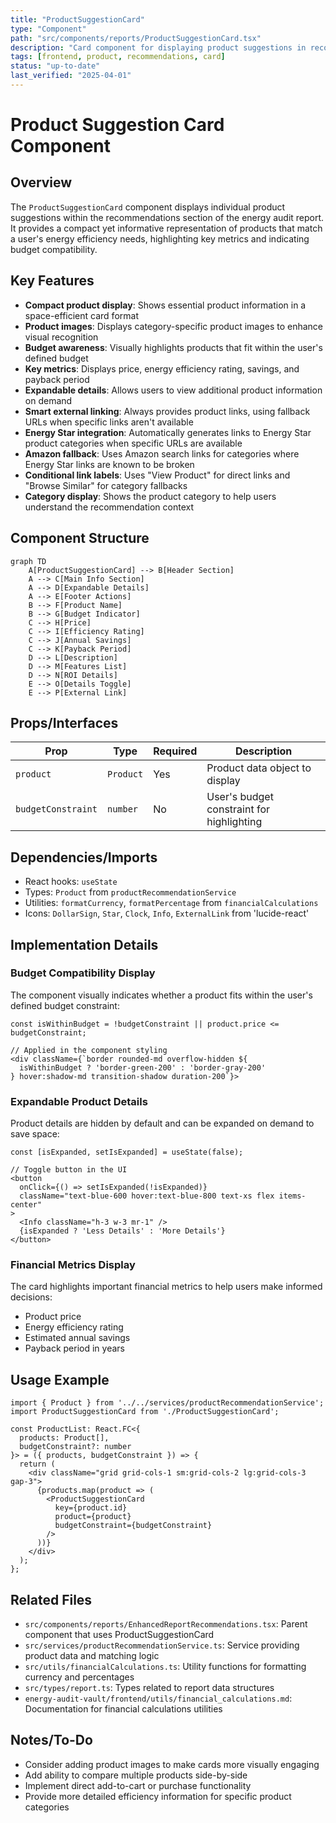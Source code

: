 ```yaml
---
title: "ProductSuggestionCard"
type: "Component"
path: "src/components/reports/ProductSuggestionCard.tsx"
description: "Card component for displaying product suggestions in recommendations"
tags: [frontend, product, recommendations, card]
status: "up-to-date"
last_verified: "2025-04-01"
---
```


# Product Suggestion Card Component

## Overview

The `ProductSuggestionCard` component displays individual product suggestions within the recommendations section of the energy audit report. It provides a compact yet informative representation of products that match a user's energy efficiency needs, highlighting key metrics and indicating budget compatibility.

## Key Features

- **Compact product display**: Shows essential product information in a space-efficient card format
- **Product images**: Displays category-specific product images to enhance visual recognition
- **Budget awareness**: Visually highlights products that fit within the user's defined budget
- **Key metrics**: Displays price, energy efficiency rating, savings, and payback period
- **Expandable details**: Allows users to view additional product information on demand
- **Smart external linking**: Always provides product links, using fallback URLs when specific links aren't available
- **Energy Star integration**: Automatically generates links to Energy Star product categories when specific URLs are available
- **Amazon fallback**: Uses Amazon search links for categories where Energy Star links are known to be broken
- **Conditional link labels**: Uses "View Product" for direct links and "Browse Similar" for category fallbacks
- **Category display**: Shows the product category to help users understand the recommendation context

## Component Structure

```mermaid
graph TD
    A[ProductSuggestionCard] --> B[Header Section]
    A --> C[Main Info Section]
    A --> D[Expandable Details]
    A --> E[Footer Actions]
    B --> F[Product Name]
    B --> G[Budget Indicator]
    C --> H[Price]
    C --> I[Efficiency Rating]
    C --> J[Annual Savings]
    C --> K[Payback Period]
    D --> L[Description]
    D --> M[Features List]
    D --> N[ROI Details]
    E --> O[Details Toggle]
    E --> P[External Link]
```

## Props/Interfaces

| Prop | Type | Required | Description |
|------|------|----------|-------------|
| `product` | `Product` | Yes | Product data object to display |
| `budgetConstraint` | `number` | No | User's budget constraint for highlighting |

## Dependencies/Imports

- React hooks: `useState`
- Types: `Product` from `productRecommendationService`
- Utilities: `formatCurrency`, `formatPercentage` from `financialCalculations`
- Icons: `DollarSign`, `Star`, `Clock`, `Info`, `ExternalLink` from 'lucide-react'

## Implementation Details

### Budget Compatibility Display

The component visually indicates whether a product fits within the user's defined budget constraint:

```tsx
const isWithinBudget = !budgetConstraint || product.price <= budgetConstraint;

// Applied in the component styling
<div className={`border rounded-md overflow-hidden ${
  isWithinBudget ? 'border-green-200' : 'border-gray-200'
} hover:shadow-md transition-shadow duration-200`}>
```

### Expandable Product Details

Product details are hidden by default and can be expanded on demand to save space:

```tsx
const [isExpanded, setIsExpanded] = useState(false);

// Toggle button in the UI
<button
  onClick={() => setIsExpanded(!isExpanded)}
  className="text-blue-600 hover:text-blue-800 text-xs flex items-center"
>
  <Info className="h-3 w-3 mr-1" />
  {isExpanded ? 'Less Details' : 'More Details'}
</button>
```

### Financial Metrics Display

The card highlights important financial metrics to help users make informed decisions:

- Product price
- Energy efficiency rating
- Estimated annual savings
- Payback period in years

## Usage Example

```tsx
import { Product } from '../../services/productRecommendationService';
import ProductSuggestionCard from './ProductSuggestionCard';

const ProductList: React.FC<{ 
  products: Product[], 
  budgetConstraint?: number 
}> = ({ products, budgetConstraint }) => {
  return (
    <div className="grid grid-cols-1 sm:grid-cols-2 lg:grid-cols-3 gap-3">
      {products.map(product => (
        <ProductSuggestionCard
          key={product.id}
          product={product}
          budgetConstraint={budgetConstraint}
        />
      ))}
    </div>
  );
};
```

## Related Files

- `src/components/reports/EnhancedReportRecommendations.tsx`: Parent component that uses ProductSuggestionCard
- `src/services/productRecommendationService.ts`: Service providing product data and matching logic
- `src/utils/financialCalculations.ts`: Utility functions for formatting currency and percentages
- `src/types/report.ts`: Types related to report data structures
- `energy-audit-vault/frontend/utils/financial_calculations.md`: Documentation for financial calculations utilities

## Notes/To-Do

- Consider adding product images to make cards more visually engaging
- Add ability to compare multiple products side-by-side
- Implement direct add-to-cart or purchase functionality
- Provide more detailed efficiency information for specific product categories
